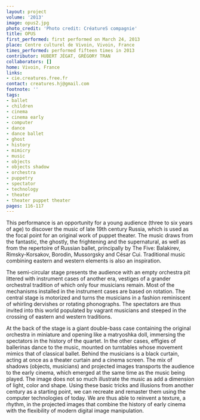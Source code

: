```yaml
---
layout: project
volume: '2013'
image: opus2.jpg
photo_credit: 'Photo credit: CréatureS compagnie'
title: OPUS
first_performed: first performed on March 24, 2013
place: Centre culturel de Vivoin, Vivoin, France
times_performed: performed fifteen times in 2013
contributor: HUBERT JÉGAT, GRÉGORY TRAN
collaborators: []
home: Vivoin, France
links:
- cie.creatures.free.fr
contact: creatures.hj@gmail.com
footnote: ''
tags:
- ballet
- children
- cinema
- cinema early
- computer
- dance
- dance ballet
- ghost
- history
- mimicry
- music
- objects
- objects shadow
- orchestra
- puppetry
- spectator
- technology
- theater
- theater puppet theater
pages: 116-117
---
```


This performance is an opportunity for a young audience (three to six years of age) to discover the music of late 19th century Russia, which is used as the focal point for an original work of puppet theater. The music draws from the fantastic, the ghostly, the frightening and the supernatural, as well as from the repertoire of Russian ballet, principally by The Five: Balakirev, Rimsky-Korsakov, Borodin, Mussorgsky and César Cui. Traditional music combining eastern and western elements is also an inspiration.

The semi-circular stage presents the audience with an empty orchestra pit littered with instrument cases of another era, vestiges of a grander orchestral tradition of which only four musicians remain. Most of the mechanisms installed in the instrument cases are based on rotation. The central stage is motorized and turns the musicians in a fashion reminiscent of whirling dervishes or rotating phonographs. The spectators are thus invited into this world populated by vagrant musicians and steeped in the crossing of eastern and western traditions.

At the back of the stage is a giant double-bass case containing the original orchestra in miniature and opening like a matryoshka doll, immersing the spectators in the history of the quartet. In the other cases, effigies of ballerinas dance to the music, mounted on turntables whose movement mimics that of classical ballet. Behind the musicians is a black curtain, acting at once as a theater curtain and a cinema screen. The mix of shadows (objects, musicians) and projected images transports the audience to the early cinema, which emerged at the same time as the music being played. The image does not so much illustrate the music as add a dimension of light, color and shape. Using these basic tricks and illusions from another century as a starting point, we can recreate and remaster them using the computer technologies of today. We are thus able to reinvent a texture, a rhythm, in the projected images that combine the history of early cinema with the flexibility of modern digital image manipulation.
